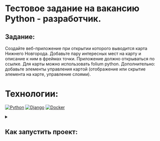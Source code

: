 # Тестовое задание на вакансию Python - разработчик.

## Задание:

Создайте веб-приложение при открытии которого выводится карта Нижнего Новгорода. Добавьте пару интересных мест на карту и описание к ним в фреймах точки.
Приложение должно открываться по ссылке.
Для карты можно использовать folium python.
Дополнительно: добавьте элементы управления картой (отображение или скрытие элемента на карте, управление слоями).

# Технологии:
[![Python](https://img.shields.io/badge/-Python-3775A9?style=for-the-badge&logo=Python&logoColor=FFD142)](https://www.python.org/)
[![Django](https://img.shields.io/badge/-Django-113228?style=for-the-badge&logo=Django)](https://www.djangoproject.com/)
[![Docker](https://img.shields.io/badge/-Docker-2B97E9?style=for-the-badge&logo=Docker&logoColor=FFFFFF)](https://www.docker.com/)


<details>
<summary><h2>Как запустить проект:</h2></summary>

## *Клонировать репозиторий:*
    git clone https://github.com/EgorGushin/mapnn.git

## *Собираем контейнер:*
### Запустите команду в корневой папке проекта:
    docker-compose up -d

#### Откройте в браузере ссылку:
    http://localhost:8000
